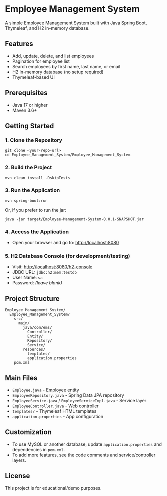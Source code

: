 # Employee Management System

A simple Employee Management System built with Java Spring Boot, Thymeleaf, and H2 in-memory database.

## Features
- Add, update, delete, and list employees
- Pagination for employee list
- Search employees by first name, last name, or email
- H2 in-memory database (no setup required)
- Thymeleaf-based UI

## Prerequisites
- Java 17 or higher
- Maven 3.6+

## Getting Started

### 1. Clone the Repository
```
git clone <your-repo-url>
cd Employee_Management_System/Employee_Management_System
```

### 2. Build the Project
```
mvn clean install -DskipTests
```

### 3. Run the Application
```
mvn spring-boot:run
```
Or, if you prefer to run the jar:
```
java -jar target/Employee-Management-System-0.0.1-SNAPSHOT.jar
```

### 4. Access the Application
- Open your browser and go to: [http://localhost:8080](http://localhost:8080)

### 5. H2 Database Console (for development/testing)
- Visit: [http://localhost:8080/h2-console](http://localhost:8080/h2-console)
- JDBC URL: `jdbc:h2:mem:testdb`
- User Name: `sa`
- Password: *(leave blank)*

## Project Structure
```
Employee_Management_System/
  Employee_Management_System/
    src/
      main/
        java/com/ems/
          Controller/
          Entity/
          Repository/
          Service/
        resources/
          templates/
          application.properties
    pom.xml
```

## Main Files
- `Employee.java` - Employee entity
- `EmployeeRepository.java` - Spring Data JPA repository
- `EmployeeService.java` / `EmployeeServiceImpl.java` - Service layer
- `EmployeeController.java` - Web controller
- `templates/` - Thymeleaf HTML templates
- `application.properties` - App configuration

## Customization
- To use MySQL or another database, update `application.properties` and dependencies in `pom.xml`.
- To add more features, see the code comments and service/controller layers.

## License
This project is for educational/demo purposes.

